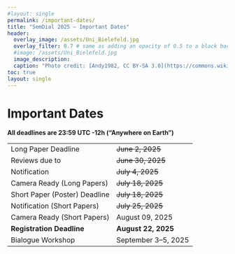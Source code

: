 ```yaml
---
#layout: single
permalink: /important-dates/
title: "SemDial 2025 – Important Dates"
header:
  overlay_image: /assets/Uni_Bielefeld.jpg
  overlay_filter: 0.7 # same as adding an opacity of 0.5 to a black background
  #image: /assets/Uni_Bielefeld.jpg
  image_description: 
  caption: "Photo credit: [Andy1982, CC BY-SA 3.0](https://commons.wikimedia.org/wiki/File:Uni_Bielefeld.jpg) via Wikimedia Commons"
toc: true
layout: single
---
```



# Important Dates

**All deadlines are 23:59 UTC -12h (“Anywhere on Earth”)**

|                             |                     | 
| --------------------------- | ------------------- |
| Long Paper Deadline         | ~~June 2, 2025~~    |
| Reviews due to              | ~~June 30, 2025~~   |
| Notification                | ~~July 4, 2025~~    |
| Camera Ready (Long Papers)  | ~~July 18, 2025~~       |
| Short Paper (Poster) Deadline | ~~July 18, 2025~~   |
| Notification (Short Papers) | ~~July 25, 2025~~       |
| Camera Ready (Short Papers) | August 09, 2025     |
| **Registration Deadline**       | **August 22, 2025**     |
| Bialogue Workshop           | September 3–5, 2025 |
